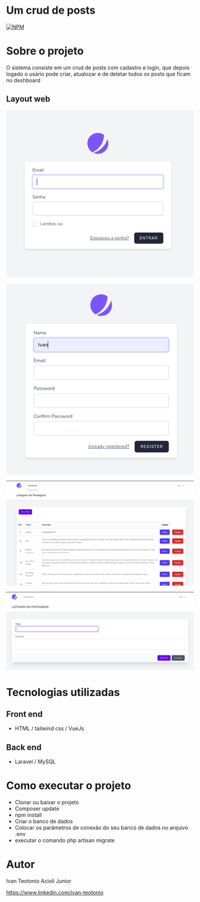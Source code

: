 
# Um crud de posts 
[![NPM](https://img.shields.io/npm/l/react)](https://github.com/ivan-teotonio/App-laravel-vue/blob/main/LICENCE)

# Sobre o projeto

O sistema consiste em um crud de posts com cadastro e login, que depois logado o usário pode criar, atualozar e de deletar todos os posts que ficam no deshboard



## Layout web

![Web_1](https://github.com/ivan-teotonio/App-laravel-vue/blob/main/public/img/login.png)

![Web_1](https://github.com/ivan-teotonio/App-laravel-vue/blob/main/public/img/register.png)

![Web_1](https://github.com/ivan-teotonio/App-laravel-vue/blob/main/public/img/desboard.png)

![Web_1](https://github.com/ivan-teotonio/App-laravel-vue/blob/main/public/img/editar.png)


# Tecnologias utilizadas

## Front end
- HTML / tailwind css / VueJs

## Back end
- Laravel / MySQL

# Como executar o projeto

- Clonar ou baixar o projeto
- Composer update
- npm install
- Criar o banco de dados
- Colocar os parâmetros de conexão do seu banco de dados no arquivo .env
- executar o comando php artisan migrate

# Autor

Ivan Teotonio Acioli Junior

https://www.linkedin.com/ivan-teotonio




